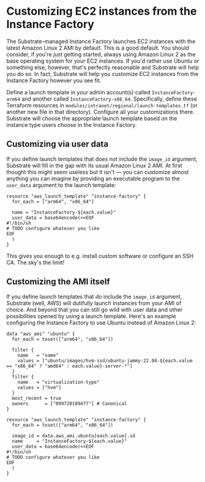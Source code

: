 # Customizing EC2 instances from the Instance Factory

The Substrate-managed Instance Factory launches EC2 instances with the latest Amazon Linux 2 AMI by default. This is a good default. You should consider, if you're just getting started, always using Amazon Linux 2 as the base operating system for your EC2 instances. If you'd rather use Ubuntu or something else, however, that's perfectly reasonable and Substrate will help you do so. In fact, Substrate will help you customize EC2 instances from the Instance Factory however you see fit.

Define a launch template in your admin account(s) called `InstanceFactory-arm64` and another called `InstanceFactory-x86_64`. Specifically, define these Terraform resources in `modules/intranet/regional/launch-templates.tf` (or another new file in that directory). Configure all your customizations there. Substrate will choose the appropriate launch template based on the instance type users choose in the Instance Factory.

## Customizing via user data

If you define launch templates that does not include the `image_id` argument, Substrate will fill in the gap with its usual Amazon Linux 2 AMI. At first thought this might seem useless but it isn't &mdash; you can customize almost anything you can imagine by providing an executable program to the `user_data` argument to the launch template:

    resource "aws_launch_template" "instance-factory" {
      for_each = ["arm64", "x86_64"]

      name = "InstanceFactory-${each.value}"
      user_data = base64encode(<<EOF
    #!/bin/sh
    # TODO configure whatever you like
    EOF
      )
    }

This gives you enough to e.g. install custom software or configure an SSH CA. The sky's the limit!

## Customizing the AMI itself

If you define launch templates that _do_ include the `image_id` argument, Substrate (well, AWS) will dutifully launch instances from your AMI of choice. And beyond that you can still go wild with user data and other possibilities opened by using a launch template. Here's an example configuring the Instance Factory to use Ubuntu instead of Amazon Linux 2:

    data "aws_ami" "ubuntu" {
      for_each = toset(["arm64", "x86_64"])

      filter {
        name   = "name"
        values = ["ubuntu/images/hvm-ssd/ubuntu-jammy-22.04-${each.value == "x86_64" ? "amd64" : each.value}-server-*"]
      }
      filter {
        name   = "virtualization-type"
        values = ["hvm"]
      }
      most_recent = true
      owners      = ["099720109477"] # Canonical
    }

    resource "aws_launch_template" "instance-factory" {
      for_each = toset(["arm64", "x86_64"])

      image_id = data.aws_ami.ubuntu[each.value].id
      name     = "InstanceFactory-${each.value}"
      user_data = base64encode(<<EOF
    #!/bin/sh
    # TODO configure whatever you like
    EOF
      )
    }
